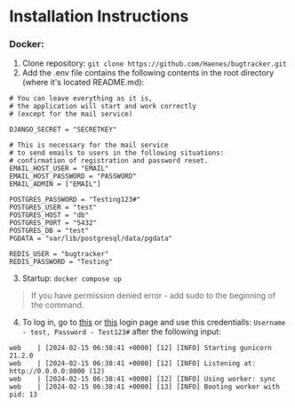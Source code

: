 # Installation Instructions
<h3>Docker:</h3> 

1) Clone repository: `git clone https://github.com/Haenes/bugtracker.git`
2) Add the .env file contains the following contents in the root directory (where it's located README.md):
```python3
# You can leave everything as it is,
# the application will start and work correctly
# (except for the mail service)

DJANGO_SECRET = "SECRETKEY"

# This is necessary for the mail service
# to send emails to users in the following situations:
# confirmation of registration and password reset.
EMAIL_HOST_USER = "EMAIL"
EMAIL_HOST_PASSWORD = "PASSWORD"
EMAIL_ADMIN = ["EMAIL"]

POSTGRES_PASSWORD = "Testing123#"
POSTGRES_USER = "test"
POSTGRES_HOST = "db"
POSTGRES_PORT = "5432"
POSTGRES_DB = "test"
PGDATA = "var/lib/postgresql/data/pgdata"

REDIS_USER = "bugtracker"
REDIS_PASSWORD = "Testing"
```
3) Startup: `docker compose up`
>If you have permission denied error - add sudo to the beginning of the command. 
4) To log in, go to [this](http://0.0.0.0) or [this](http://localhost) login page and use this credentialls: `Username - test, Password - Test123#` after the following input:
```web    | ----------- Run -----------
web    | [2024-02-15 06:38:41 +0000] [12] [INFO] Starting gunicorn 21.2.0
web    | [2024-02-15 06:38:41 +0000] [12] [INFO] Listening at: http://0.0.0.0:8000 (12)
web    | [2024-02-15 06:38:41 +0000] [12] [INFO] Using worker: sync
web    | [2024-02-15 06:38:41 +0000] [13] [INFO] Booting worker with pid: 13
```

